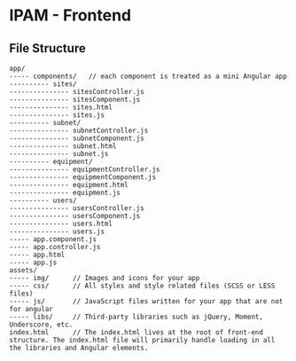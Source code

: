 # IPAM - Frontend

## File Structure

	app/
	----- components/   // each component is treated as a mini Angular app
	---------- sites/
	--------------- sitesController.js
	--------------- sitesComponent.js
	--------------- sites.html
	--------------- sites.js
	---------- subnet/
	--------------- subnetController.js
	--------------- subnetComponent.js
	--------------- subnet.html
	--------------- subnet.js
	---------- equipment/
	--------------- equipmentController.js
	--------------- equipmentComponent.js
	--------------- equipment.html
	--------------- equipment.js
	---------- users/
	--------------- usersController.js
	--------------- usersComponent.js
	--------------- users.html
	--------------- users.js
	----- app.component.js
	----- app.controller.js
	----- app.html
	----- app.js
	assets/
	----- img/      // Images and icons for your app
	----- css/      // All styles and style related files (SCSS or LESS files)
	----- js/       // JavaScript files written for your app that are not for angular
	----- libs/     // Third-party libraries such as jQuery, Moment, Underscore, etc.
	index.html      // The index.html lives at the root of front-end structure. The index.html file will primarily handle loading in all the libraries and Angular elements.

##

##
